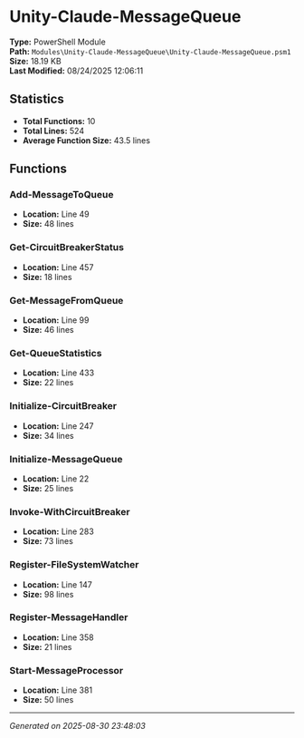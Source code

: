 # Unity-Claude-MessageQueue

**Type:** PowerShell Module  
**Path:** `Modules\Unity-Claude-MessageQueue\Unity-Claude-MessageQueue.psm1`  
**Size:** 18.19 KB  
**Last Modified:** 08/24/2025 12:06:11  

## Statistics

- **Total Functions:** 10
- **Total Lines:** 524
- **Average Function Size:** 43.5 lines

## Functions


### Add-MessageToQueue

- **Location:** Line 49
- **Size:** 48 lines

 
### Get-CircuitBreakerStatus

- **Location:** Line 457
- **Size:** 18 lines

 
### Get-MessageFromQueue

- **Location:** Line 99
- **Size:** 46 lines

 
### Get-QueueStatistics

- **Location:** Line 433
- **Size:** 22 lines

 
### Initialize-CircuitBreaker

- **Location:** Line 247
- **Size:** 34 lines

 
### Initialize-MessageQueue

- **Location:** Line 22
- **Size:** 25 lines

 
### Invoke-WithCircuitBreaker

- **Location:** Line 283
- **Size:** 73 lines

 
### Register-FileSystemWatcher

- **Location:** Line 147
- **Size:** 98 lines

 
### Register-MessageHandler

- **Location:** Line 358
- **Size:** 21 lines

 
### Start-MessageProcessor

- **Location:** Line 381
- **Size:** 50 lines



---
*Generated on 2025-08-30 23:48:03*
